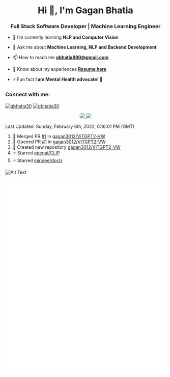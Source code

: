 <h1 align="center">Hi 👋, I'm Gagan Bhatia</h1>
<h3 align="center">Full Stack Software Developer | Machine Learning Engineer</h3>

- 🌱 I’m currently learning **NLP and Computer Vision**

- 💬 Ask me about **Machine Learning, NLP and Backend Development**

- 📫 How to reach me **gbhatia880@gmail.com**

- 📄 Know about my experiences [**Resume here**](https://drive.google.com/file/d/1VebQQLX8_SjgyhgccZByyDmtsXevF4Zf/view?usp=sharing)

- ⚡ Fun fact **I am Mental Health advocate! 🧠**

<h3 align="left">Connect with me:</h3>
<p align="left">
<a href="https://twitter.com/gbhatia30" target="blank"><img align="center" src="https://cdn.jsdelivr.net/npm/simple-icons@3.0.1/icons/twitter.svg" alt="gbhatia30" height="30" width="40" /></a>
<a href="https://linkedin.com/in/gbhatia30" target="blank"><img align="center" src="https://cdn.jsdelivr.net/npm/simple-icons@3.0.1/icons/linkedin.svg" alt="gbhatia30" height="30" width="40" /></a>
</p>

<p align="center">
<a href="https://github-readme-stats.vercel.app/api?username=gagan3012&count_private=true&show_icons=true&include_all_commits=false&hide_border=true&hide_title=true">
  <img width="48%"  src="https://github-readme-stats.vercel.app/api?username=gagan3012&count_private=true&show_icons=true&include_all_commits=false&hide_border=true&hide_title=true" />
</a>
<a href="https://github-readme-streak-stats.herokuapp.com/?user=gagan3012&hide_border=true">
  <img width="48%"  src="https://github-readme-streak-stats.herokuapp.com/?user=gagan3012&hide_border=true" />
</a>
</p>

<!--RECENT_ACTIVITY:last_update-->
Last Updated: Sunday, February 6th, 2022, 6:16:01 PM (GMT)
<!--RECENT_ACTIVITY:last_update_end-->
<!--RECENT_ACTIVITY:start-->

1. 🎉 Merged PR [#1](https://github.com/gagan3012/ViTGPT2-VW/pull/1) in [gagan3012/ViTGPT2-VW](https://github.com/gagan3012/ViTGPT2-VW)
2. 💪 Opened PR [#1](https://github.com/gagan3012/ViTGPT2-VW/pull/1) in [gagan3012/ViTGPT2-VW](https://github.com/gagan3012/ViTGPT2-VW)
3. 📔 Created new repository [gagan3012/ViTGPT2-VW](https://github.com/gagan3012/ViTGPT2-VW)
4. ⭐ Starred [openai/CLIP](https://github.com/openai/CLIP)
5. ⭐ Starred [mindee/doctr](https://github.com/mindee/doctr)
<!--RECENT_ACTIVITY:end-->

![Alt Text](https://github.com/gagan3012/gagan3012/blob/output/github-contribution-grid-snake.gif)

![Metrics](https://github.com/gagan3012/gagan3012/blob/main/github-metrics.svg)
